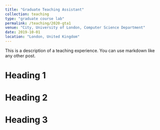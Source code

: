 ```yaml
---
title: "Graduate Teaching Assistant"
collection: teaching
type: "graduate course lab"
permalink: /teaching/2020-gta1
venue: "City, University of London, Computer Science Department"
date: 2019-10-01
location: "London, United Kingdom"
---
```


This is a description of a teaching experience. You can use markdown like any other post.

Heading 1
======

Heading 2
======

Heading 3
======